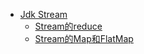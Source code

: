 
* [Jdk Stream](/Senior_Java/jdk/)
    - [Stream的reduce](/Senior_Java/jdk/Stream的reduce.md)
    - [Stream的Map和FlatMap](/Senior_Java/jdk/Stream的Map和FlatMap.md)


